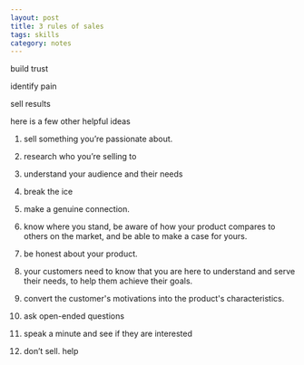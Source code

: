 ```yaml
---
layout: post
title: 3 rules of sales
tags: skills
category: notes
---
```


build trust

identify pain

sell results


here is a few other helpful ideas 

1. sell something you’re passionate about. 

2. research who you’re selling to

3. understand your audience and their needs

4. break the ice 

5. make a genuine connection.

6. know where you stand, be aware of how your product compares to others on the market, and be able to make a case for yours.

7. be honest about your product.

8. your customers need to know that you are here to understand and serve their needs, to help them achieve their goals. 

9. convert the customer's motivations into the product's characteristics. 

10. ask open-ended questions

11. speak a minute and see if they are interested

12. don’t sell. help
